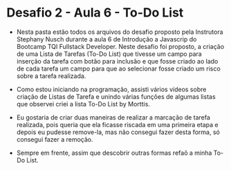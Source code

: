 # Desafio 2 - Aula 6 - To-Do List

- Nesta pasta estão todos os arquivos do desafio proposto pela Instrutora Stephany Nusch durante a aula 6 de Introdução a Javascrip do Bootcamp TQI Fullstack Developer. Neste desafio foi proposto, a criação de uma Lista de Tarefas (To-Do List) que tivesse um campo para inserção da tarefa com botão para inclusão e que fosse criado ao lado de cada tarefa um campo para que ao selecionar fosse criado um risco sobre a tarefa realizada.

- Como estou iniciando na programação, assisti vários vídeos sobre criação de Listas de Tarefa e unindo várias funções de algumas listas que observei criei a lista To-Do List by Morttis.

- Eu gostaria de criar duas maneiras de realizar a marcação de tarefa realizada, pois queria que ela ficasse riscada em uma primeira etapa e depois eu pudesse remove-la, mas não consegui fazer desta forma, só consegui fazer a remoção.

- Sempre em frente, assim que descobrir outras formas refaõ a minha To-Do List.


